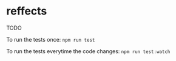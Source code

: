 # reffects 

TODO

To run the tests once: `npm run test`

To run the tests everytime the code changes: `npm run test:watch`